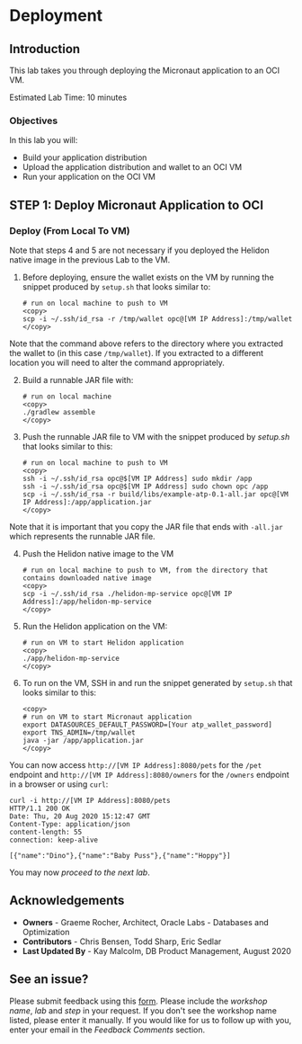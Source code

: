 # Deployment

## Introduction

This lab takes you through deploying the Micronaut application to an OCI VM.

Estimated Lab Time: 10 minutes

### Objectives

In this lab you will:

* Build your application distribution
* Upload the application distribution and wallet to an OCI VM
* Run your application on the OCI VM

## **STEP 1**:  Deploy Micronaut Application to OCI

### Deploy (From Local To VM)

Note that steps 4 and 5 are not necessary if you deployed the Helidon native image in the previous Lab to the VM.

1. Before deploying, ensure the wallet exists on the VM by running the snippet produced by `setup.sh` that looks similar to:

    ```
    # run on local machine to push to VM
    <copy>
    scp -i ~/.ssh/id_rsa -r /tmp/wallet opc@[VM IP Address]:/tmp/wallet
    </copy>
    ```

  Note that the command above refers to the directory where you extracted the wallet to (in this case `/tmp/wallet`). If you extracted to a different location you will need to alter the command appropriately.  

2. Build a runnable JAR file with:

    ```
    # run on local machine
    <copy>
    ./gradlew assemble
    </copy>
    ```

3. Push the runnable JAR file to VM with the snippet produced by *setup.sh* that looks similar to this:

    ```
    # run on local machine to push to VM
    <copy>
    ssh -i ~/.ssh/id_rsa opc@$[VM IP Address] sudo mkdir /app
    ssh -i ~/.ssh/id_rsa opc@$[VM IP Address] sudo chown opc /app
    scp -i ~/.ssh/id_rsa -r build/libs/example-atp-0.1-all.jar opc@[VM IP Address]:/app/application.jar
    </copy>
    ```

  Note that it is important that you copy the JAR file that ends with `-all.jar` which represents the runnable JAR file.  

4. Push the Helidon native image to the VM

    ```
    # run on local machine to push to VM, from the directory that contains downloaded native image
    <copy>
    scp -i ~/.ssh/id_rsa ./helidon-mp-service opc@[VM IP Address]:/app/helidon-mp-service
    </copy>
    ```

5. Run the Helidon application on the VM:

    ```
    # run on VM to start Helidon application
    <copy>
    ./app/helidon-mp-service
    </copy>
    ```

4. To run on the VM, SSH in and run the snippet generated by `setup.sh` that looks similar to this:

    ```
    <copy>
    # run on VM to start Micronaut application
    export DATASOURCES_DEFAULT_PASSWORD=[Your atp_wallet_password]
    export TNS_ADMIN=/tmp/wallet
    java -jar /app/application.jar
    </copy>
    ```

You can now access `http://[VM IP Address]:8080/pets` for the `/pet` endpoint and `http://[VM IP Address]:8080/owners` for the `/owners` endpoint in a browser or using `curl`:

    curl -i http://[VM IP Address]:8080/pets
    HTTP/1.1 200 OK
    Date: Thu, 20 Aug 2020 15:12:47 GMT
    Content-Type: application/json
    content-length: 55
    connection: keep-alive

    [{"name":"Dino"},{"name":"Baby Puss"},{"name":"Hoppy"}]

You may now *proceed to the next lab*.

## Acknowledgements
- **Owners** - Graeme Rocher, Architect, Oracle Labs - Databases and Optimization
- **Contributors** - Chris Bensen, Todd Sharp, Eric Sedlar
- **Last Updated By** - Kay Malcolm, DB Product Management, August 2020

## See an issue?
Please submit feedback using this [form](https://apexapps.oracle.com/pls/apex/f?p=133:1:::::P1_FEEDBACK:1). Please include the *workshop name*, *lab* and *step* in your request.  If you don't see the workshop name listed, please enter it manually. If you would like for us to follow up with you, enter your email in the *Feedback Comments* section.
